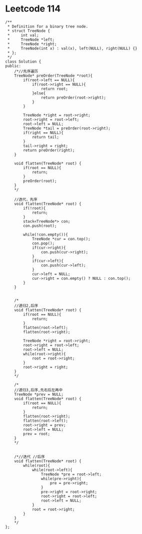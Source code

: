 # Leetcode 114
    /**
     * Definition for a binary tree node.
     * struct TreeNode {
     *     int val;
     *     TreeNode *left;
     *     TreeNode *right;
     *     TreeNode(int x) : val(x), left(NULL), right(NULL) {}
     * };
     */
    class Solution {
    public:
        /*//先序遍历
        TreeNode* preOrder(TreeNode *root){
            if(root->left == NULL){
                if(root->right == NULL){
                    return root;
                }else{
                    return preOrder(root->right);
                }
            }

            TreeNode *right = root->right;
            root->right = root->left;
            root->left = NULL;
            TreeNode *tail = preOrder(root->right);
            if(right == NULL){
                return tail;
            }
            tail->right = right;
            return preOrder(right);
        }

        void flatten(TreeNode* root) {
            if(root == NULL){
                return;
            }
            preOrder(root);
        }
        */

        //迭代，先序
        void flatten(TreeNode* root) {
            if(!root){
                return;
            }
            stack<TreeNode*> con;
            con.push(root);

            while(!con.empty()){
                TreeNode *cur = con.top();
                con.pop();
                if(cur->right){
                    con.push(cur->right);
                }
                if(cur->left){
                    con.push(cur->left);
                }
                cur->left = NULL;
                cur->right = con.empty() ? NULL : con.top();
            }
        } 


        /*
        //递归2,后序
        void flatten(TreeNode* root) {
            if(root == NULL){
                return;
            }
            flatten(root->left);
            flatten(root->right);

            TreeNode *right = root->right;
            root->right = root->left;
            root->left = NULL;
            while(root->right){
                root = root->right;
            }
            root->right = right;
        }
        */

        /*
        //递归3,后序,先右后左再中
        TreeNode *prev = NULL;
        void flatten(TreeNode* root) {
            if(root == NULL){
                return;
            }
            flatten(root->right);
            flatten(root->left);
            root->right = prev;
            root->left = NULL;
            prev = root;
        }
        */


        /*//迭代 //后序
        void flatten(TreeNode* root) {
            while(root){
                while(root->left){
                    TreeNode *pre = root->left;
                    while(pre->right){
                        pre = pre->right;
                    }
                    pre->right = root->right;
                    root->right = root->left;
                    root->left = NULL;
                }
                root = root->right;
            }
        } 
        */
    };
